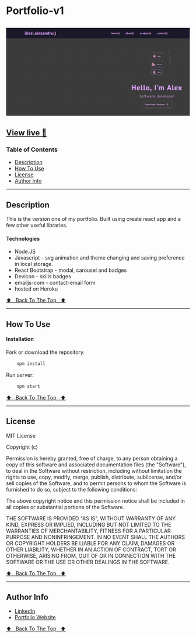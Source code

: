 # Portfolio-v1

![Project Image](https://github.com/alex4tm/portfolio-v1/blob/master/src/images/portfolio-landing.jpg)
---
<a href="https://www.iliesialexandru.com/">View live 🚀</a>
---

### Table of Contents

- [Description](#description)
- [How To Use](#how-to-use)
- [License](#license)
- [Author Info](#author-info)

---

## Description

This is the version one of my portfolio. Built using create react app and a few other useful libraries.

#### Technologies

- Node.JS
- Javascript - svg animation and theme changing and saving preference in local storage.
- React Bootstrap - modal, carousel and badges
- Devicon - skills badges
- emailjs-com - contact-email form
- hosted on Heroku


[⬆ &nbsp; Back To The Top &nbsp; ⬆ ](#portfolio-v1)

---

## How To Use

#### Installation

Fork or download the repository.

```html
    npm install
```

Run server:
```html
    npm start
```

[⬆ &nbsp; Back To The Top &nbsp; ⬆ ](#portfolio-v1)

---


## License

MIT License

Copyright (c)

Permission is hereby granted, free of charge, to any person obtaining a copy
of this software and associated documentation files (the "Software"), to deal
in the Software without restriction, including without limitation the rights
to use, copy, modify, merge, publish, distribute, sublicense, and/or sell
copies of the Software, and to permit persons to whom the Software is
furnished to do so, subject to the following conditions:

The above copyright notice and this permission notice shall be included in all
copies or substantial portions of the Software.

THE SOFTWARE IS PROVIDED "AS IS", WITHOUT WARRANTY OF ANY KIND, EXPRESS OR
IMPLIED, INCLUDING BUT NOT LIMITED TO THE WARRANTIES OF MERCHANTABILITY,
FITNESS FOR A PARTICULAR PURPOSE AND NONINFRINGEMENT. IN NO EVENT SHALL THE
AUTHORS OR COPYRIGHT HOLDERS BE LIABLE FOR ANY CLAIM, DAMAGES OR OTHER
LIABILITY, WHETHER IN AN ACTION OF CONTRACT, TORT OR OTHERWISE, ARISING FROM,
OUT OF OR IN CONNECTION WITH THE SOFTWARE OR THE USE OR OTHER DEALINGS IN THE
SOFTWARE.

[⬆ &nbsp; Back To The Top &nbsp; ⬆ ](#portfolio-v1)

---

## Author Info

- [LinkedIn](https://www.linkedin.com/in/iliesi-alexandru/)
- [Portfolio Website](https://iliesialexandru.com)

[⬆ &nbsp; Back To The Top &nbsp; ⬆ ](#portfolio-v1)
